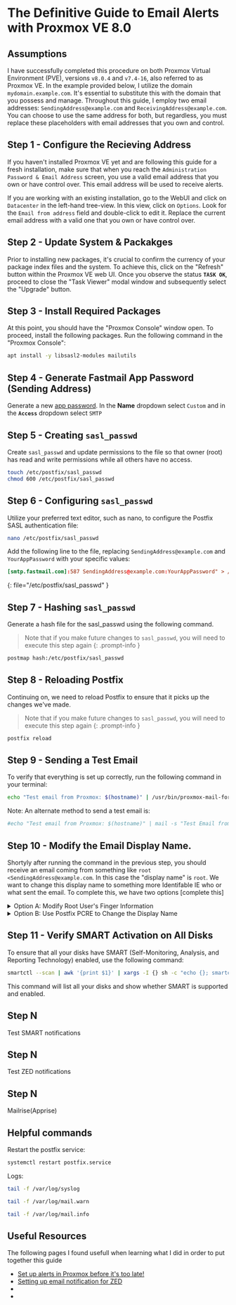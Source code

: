 # The Definitive Guide to Email Alerts with Proxmox VE 8.0

## Assumptions
I have successfully completed this procedure on both Proxmox Virtual Environment (PVE), versions `v8.0.4` and `v7.4-16`, also referred to as Proxmox VE. In the example provided below, I utilize the domain `mydomain.example.com`. It's essential to substitute this with the domain that you possess and manage. Throughout this guide, I employ two email addresses: `SendingAddress@example.com` and `ReceivingAddress@example.com`. You can choose to use the same address for both, but regardless, you must replace these placeholders with email addresses that you own and control.

## Step 1 - Configure the Recieving Address
If you haven't installed Proxmox VE yet and are following this guide for a fresh installation, make sure that when you reach the `Administration Password & Email Address` screen, you use a valid email address that you own or have control over. This email address will be used to receive alerts.

If you are working with an existing installation, go to the WebUI and click on `Datacenter` in the left-hand tree-view. In this view, click on `Options`. Look for the `Email from address` field and double-click to edit it. Replace the current email address with a valid one that you own or have control over.

## Step 2 - Update System & Packakges
Prior to installing new packages, it's crucial to confirm the currency of your package index files and the system. To achieve this, click on the "Refresh" button within the Proxmox VE web UI. Once you observe the status **`TASK OK`**, proceed to close the "Task Viewer" modal window and subsequently select the "Upgrade" button.

## Step 3 - Install Required Packages
At this point, you should have the "Proxmox Console" window open. To proceed, install the following packages. Run the following command in the "Proxmox Console":
```bash
apt install -y libsasl2-modules mailutils
```
## Step 4 - Generate Fastmail App Password (Sending Address)
Generate a new [app password](https://www.fastmail.help/hc/en-us/articles/360058752854-App-passwords). 
In the **Name** dropdown select `Custom` and in the **`Access`** dropdown select `SMTP`

## Step 5 - Creating `sasl_passwd`
Create `sasl_passwd` and update permissions to the file so that owner (root) has
read and write permissions while all others have no access.
```bash
touch /etc/postfix/sasl_passwd
chmod 600 /etc/postfix/sasl_passwd
```

## Step 6 - Configuring `sasl_passwd`
Utilize your preferred text editor, such as nano, to configure the Postfix SASL authentication file:
```bash
nano /etc/postfix/sasl_passwd
```
Add the following line to the file, replacing `SendingAddress@example.com` and `YourAppPassword` with your specific values: 
```conf
[smtp.fastmail.com]:587 SendingAddress@example.com:YourAppPassword" > /etc/postfix/sasl_passwd
```
{: file="/etc/postfix/sasl_passwd" }

## Step 7 - Hashing `sasl_passwd` 
Generate a hash file for the sasl_passwd using the following command. 
> Note that if you make future changes to `sasl_passwd`, you will need to execute this step again
{: .prompt-info }
```bash
postmap hash:/etc/postfix/sasl_passwd
```

## Step 8 - Reloading Postfix
Continuing on, we need to reload Postfix to ensure that it picks up the changes we've made.
> Note that if you make future changes to `sasl_passwd`, you will need to execute this step again
{: .prompt-info }
```bash
postfix reload
```

## Step 9 - Sending a Test Email
To verify that everything is set up correctly, run the following command in your terminal:
```bash
echo "Test email from Proxmox: $(hostname)" | /usr/bin/proxmox-mail-forward
```
Note: An alternate method to send a test email is:
```bash
#echo "Test email from Proxmox: $(hostname)" | mail -s "Test Email from Proxmox" root
```

## Step 10 - Modify the Email Display Name.
Shortyly after running the command in the previous step, you should receive an email coming from something like `root <SendingAddress@example.com`. In this case the "display name" is `root`. We want to change this display name to something more Identifable IE who or what sent the email. To complete this, we have two options [complete this]
<details>
<summary>Option A: Modify Root User's Finger Information</summary>
Change the finger information for the `root` user. 

### Option A Step 1
Run the command below being shore to
change `DATC.IT Guide` to a name sutiable to your needs.
  
```bash
chfn --full-name "DATC.IT Guide" root
```
</details>

<details>
<summary>Option B: Use Postfix PCRE to Change the Display Name</summary>
Use Postfix PCRE to change the root user display name on emails sent from postfix.
  
### Option B Step 1
```bash
apt install -y postfix-pcre
```

### Option B Step 2
Use nano to add `/^From: .*<(.*)>.*$/ REPLACE From: "DATC.IT Guide" <$1>` to
`/etc/postfix/smtp_header_check` being sure to replace `DATC.IT Guide` with your 
desired email display name.
```shell
nano /etc/postfix/smtp_header_check
```
{: .nolineno }

```conf
/^From: .*<(.*)>.*$/ REPLACE From: "DATC.IT Guide" <$1>
```
{: file="/etc/postfix/smtp_header_check" }

### Option B Step 3
Create a hash file. If you make changes to `smtp_header_checks` in the future you will need to run this again.
```bash
postmap hash:/etc/postfix/smtp_header_checks
```

### Option B Step 4
Add the following line to the end of the `/etc/postfix/main.cf` file
```conf
smtp_header_checks = pcre:/etc/postfix/smtp_header_checks
```
{: file="/etc/postfix/main.cf" }

</details>

## Step 11 - Verify SMART Activation on All Disks
To ensure that all your disks have SMART (Self-Monitoring, Analysis, and Reporting Technology) enabled, use the following command:
```bash
smartctl --scan | awk '{print $1}' | xargs -I {} sh -c "echo {}; smartctl -i {} | grep 'SMART support is:'"
```
This command will list all your disks and show whether SMART is supported and enabled.

## Step N
Test SMART notifications 

## Step N
Test ZED notifications

## Step N
Mailrise(Apprise)

## Helpful commands
Restart the postfix service:
```bash
systemctl restart postfix.service
```
Logs:
```bash
tail -f /var/log/syslog
```
```bash
tail -f /var/log/mail.warn
```
```bash
tail -f /var/log/mail.info
```

## Useful Resources
The following pages I found usefull when learning what I did in order to put together this guide
- [Set up alerts in Proxmox before it's too late!](https://web.archive.org/web/20230901194249/https://technotim.live/posts/proxmox-alerts/)
- [Setting up email notification for ZED](https://web.archive.org/web/20230815011914/https://old.reddit.com/r/Proxmox/comments/15puwzc/setting_up_email_notification_for_zed/)
- [](https://forum.proxmox.com/threads/get-postfix-to-send-notifications-email-externally.59940/)
- [](https://i12bretro.github.io/tutorials/0717.html)
